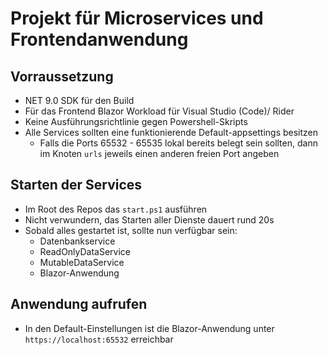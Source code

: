 # Projekt für Microservices und Frontendanwendung

## Vorraussetzung

- NET 9.0 SDK für den Build
- Für das Frontend Blazor Workload für Visual Studio (Code)/ Rider
- Keine Ausführungsrichtlinie gegen Powershell-Skripts
- Alle Services sollten eine funktionierende Default-appsettings besitzen
    - Falls die Ports 65532 - 65535 lokal bereits belegt sein sollten, dann im Knoten `urls` jeweils einen anderen freien Port angeben

## Starten der Services
- Im Root des Repos das `start.ps1` ausführen
- Nicht verwundern, das Starten aller Dienste dauert rund 20s
- Sobald alles gestartet ist, sollte nun verfügbar sein:
    - Datenbankservice
    - ReadOnlyDataService
    - MutableDataService
    - Blazor-Anwendung

## Anwendung aufrufen
- In den Default-Einstellungen ist die Blazor-Anwendung unter `https://localhost:65532` erreichbar

